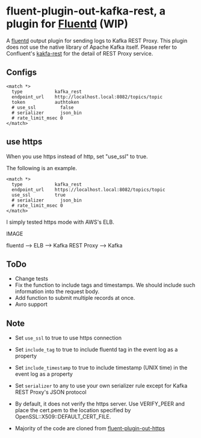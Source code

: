 # fluent-plugin-out-kafka-rest, a plugin for [Fluentd](http://fluentd.org) (WIP)

A [fluentd][1] output plugin for sending logs to Kafka REST Proxy.
This plugin does not use the native library of Apache Kafka itself.
Please refer to Confluent's [kakfa-rest](https://github.com/confluentinc/kafka-rest)
for the detail of REST Proxy service.

## Configs

    <match *>
      type            kafka_rest
      endpoint_url    http://localhost.local:8082/topics/topic
      token           authtoken
      # use_ssl         false
      # serializer      json_bin
      # rate_limit_msec 0
    </match>

## use https

When you use https instead of http,
set "use_ssl" to true.

The following is an example.

    <match *>
      type            kafka_rest
      endpoint_url    https://localhost.local:8082/topics/topic
      use_ssl         true
      # serializer      json_bin
      # rate_limit_msec 0
    </match>

I simply tested https mode with AWS's ELB.

IMAGE

 fluentd --> ELB --> Kafka REST Proxy --> Kafka

## ToDo

* Change tests
* Fix the function to include tags and timestamps.
  We should include such information into the request body.
* Add function to submit multiple records at once.
* Avro support

## Note

* Set `use_ssl` to true to use https connection
* Set `include_tag` to true to include fluentd tag in the event log as a property 
* Set `include_timestamp` to true to include timestamp (UNIX time) in the event log as a property
* Set `serializer` to any to use your own serializer rule except for Kafka REST Proxy's JSON protocol
* By default, it does not verify the https server. Use VERIFY_PEER and place the cert.pem to the location specified by OpenSSL::X509::DEFAULT_CERT_FILE. 
* Majority of the code are cloned from  [fluent-plugin-out-https][2]

  [1]: http://fluentd.org/
  [2]: https://github.com/kazunori279/fluent-plugin-out-https
